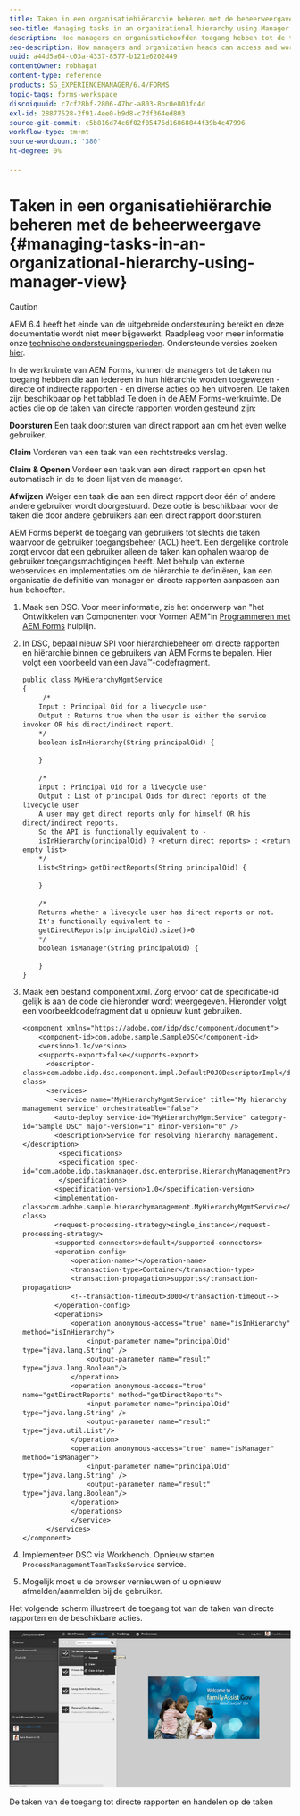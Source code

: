 ```yaml
---
title: Taken in een organisatiehiërarchie beheren met de beheerweergave
seo-title: Managing tasks in an organizational hierarchy using Manager View
description: Hoe managers en organisatiehoofden toegang hebben tot de taken van hun directe en indirecte rapporten en deze kunnen bewerken op het tabblad Te doen in de AEM Forms-werkruimte.
seo-description: How managers and organization heads can access and work on the tasks of their direct and indirect reports in the To-do tab in AEM Forms workspace.
uuid: a44d5a64-c03a-4337-8577-b121e6202449
contentOwner: robhagat
content-type: reference
products: SG_EXPERIENCEMANAGER/6.4/FORMS
topic-tags: forms-workspace
discoiquuid: c7cf28bf-2806-47bc-a803-8bc0e803fc4d
exl-id: 28877528-2f91-4ee0-b9d8-c7df364ed803
source-git-commit: c5b816d74c6f02f85476d16868844f39b4c47996
workflow-type: tm+mt
source-wordcount: '380'
ht-degree: 0%

---
```


# Taken in een organisatiehiërarchie beheren met de beheerweergave {#managing-tasks-in-an-organizational-hierarchy-using-manager-view}

>[!CAUTION]
>
>AEM 6.4 heeft het einde van de uitgebreide ondersteuning bereikt en deze documentatie wordt niet meer bijgewerkt. Raadpleeg voor meer informatie onze [technische ondersteuningsperioden](https://helpx.adobe.com/support/programs/eol-matrix.html). Ondersteunde versies zoeken [hier](https://experienceleague.adobe.com/docs/).

In de werkruimte van AEM Forms, kunnen de managers tot de taken nu toegang hebben die aan iedereen in hun hiërarchie worden toegewezen - directe of indirecte rapporten - en diverse acties op hen uitvoeren. De taken zijn beschikbaar op het tabblad Te doen in de AEM Forms-werkruimte. De acties die op de taken van directe rapporten worden gesteund zijn:

**Doorsturen** Een taak door:sturen van direct rapport aan om het even welke gebruiker.

**Claim** Vorderen van een taak van een rechtstreeks verslag.

**Claim &amp; Openen** Vordeer een taak van een direct rapport en open het automatisch in de te doen lijst van de manager.

**Afwijzen** Weiger een taak die aan een direct rapport door één of andere andere gebruiker wordt doorgestuurd. Deze optie is beschikbaar voor de taken die door andere gebruikers aan een direct rapport door:sturen.

AEM Forms beperkt de toegang van gebruikers tot slechts die taken waarvoor de gebruiker toegangsbeheer (ACL) heeft. Een dergelijke controle zorgt ervoor dat een gebruiker alleen de taken kan ophalen waarop de gebruiker toegangsmachtigingen heeft. Met behulp van externe webservices en implementaties om de hiërarchie te definiëren, kan een organisatie de definitie van manager en directe rapporten aanpassen aan hun behoeften.

1. Maak een DSC. Voor meer informatie, zie het onderwerp van &quot;het Ontwikkelen van Componenten voor Vormen AEM&quot;in [Programmeren met AEM Forms](https://www.adobe.com/go/learn_aemforms_programming_63) hulplijn.
1. In DSC, bepaal nieuw SPI voor hiërarchiebeheer om directe rapporten en hiërarchie binnen de gebruikers van AEM Forms te bepalen. Hier volgt een voorbeeld van een Java™-codefragment.

   ```as3
   public class MyHierarchyMgmtService 
   { 
        /*
       Input : Principal Oid for a livecycle user
       Output : Returns true when the user is either the service invoker OR his direct/indirect report.
       */
       boolean isInHierarchy(String principalOid) {
   
       }
   
       /* 
       Input : Principal Oid for a livecycle user
       Output : List of principal Oids for direct reports of the livecycle user
       A user may get direct reports only for himself OR his direct/indirect reports.
       So the API is functionally equivalent to - 
       isInHierarchy(principalOid) ? <return direct reports> : <return empty list>
       */
       List<String> getDirectReports(String principalOid) {
   
       }
   
       /* 
       Returns whether a livecycle user has direct reports or not.
       It's functionally equivalent to -
       getDirectReports(principalOid).size()>0
       */
       boolean isManager(String principalOid) {
   
       }  
   }
   ```

1. Maak een bestand component.xml. Zorg ervoor dat de specificatie-id gelijk is aan de code die hieronder wordt weergegeven. Hieronder volgt een voorbeeldcodefragment dat u opnieuw kunt gebruiken.

   ```as3
   <component xmlns="https://adobe.com/idp/dsc/component/document"> 
       <component-id>com.adobe.sample.SampleDSC</component-id> 
       <version>1.1</version> 
       <supports-export>false</supports-export> 
         <descriptor-class>com.adobe.idp.dsc.component.impl.DefaultPOJODescriptorImpl</descriptor-class> 
         <services> 
           <service name="MyHierarchyMgmtService" title="My hierarchy management service" orchestrateable="false"> 
           <auto-deploy service-id="MyHierarchyMgmtService" category-id="Sample DSC" major-version="1" minor-version="0" /> 
           <description>Service for resolving hierarchy management.</description> 
            <specifications> 
            <specification spec-id="com.adobe.idp.taskmanager.dsc.enterprise.HierarchyManagementProvider"/> 
            </specifications> 
           <specification-version>1.0</specification-version> 
           <implementation-class>com.adobe.sample.hierarchymanagement.MyHierarchyMgmtService</implementation-class> 
           <request-processing-strategy>single_instance</request-processing-strategy> 
           <supported-connectors>default</supported-connectors> 
           <operation-config> 
               <operation-name>*</operation-name> 
               <transaction-type>Container</transaction-type> 
               <transaction-propagation>supports</transaction-propagation> 
               <!--transaction-timeout>3000</transaction-timeout--> 
           </operation-config> 
           <operations> 
               <operation anonymous-access="true" name="isInHierarchy" method="isInHierarchy"> 
                   <input-parameter name="principalOid" type="java.lang.String" /> 
                   <output-parameter name="result" type="java.lang.Boolean"/> 
               </operation> 
               <operation anonymous-access="true" name="getDirectReports" method="getDirectReports"> 
                   <input-parameter name="principalOid" type="java.lang.String" /> 
                   <output-parameter name="result" type="java.util.List"/> 
               </operation> 
               <operation anonymous-access="true" name="isManager" method="isManager"> 
                   <input-parameter name="principalOid" type="java.lang.String" /> 
                   <output-parameter name="result" type="java.lang.Boolean"/> 
               </operation> 
               </operations> 
               </service> 
         </services>
   </component>
   ```

1. Implementeer DSC via Workbench. Opnieuw starten `ProcessManagementTeamTasksService` service.
1. Mogelijk moet u de browser vernieuwen of u opnieuw afmelden/aanmelden bij de gebruiker.

Het volgende scherm illustreert de toegang tot van de taken van directe rapporten en de beschikbare acties.

![cu_manager_view](assets/cu_manager_view.png)

De taken van de toegang tot directe rapporten en handelen op de taken

